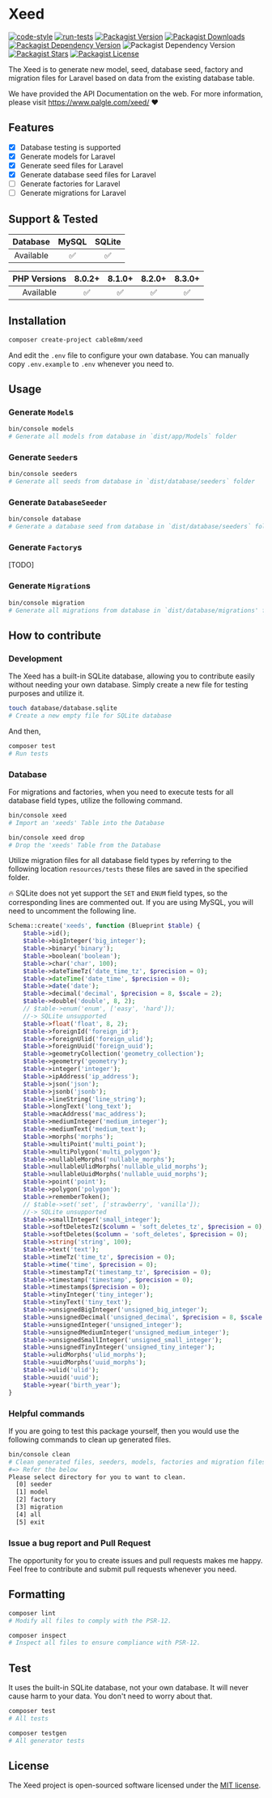 # Xeed

[![code-style](https://github.com/cable8mm/xeed/actions/workflows/code-style.yml/badge.svg)](https://github.com/cable8mm/xeed/actions/workflows/code-style.yml)
[![run-tests](https://github.com/cable8mm/xeed/actions/workflows/run-tests.yml/badge.svg)](https://github.com/cable8mm/xeed/actions/workflows/run-tests.yml)
[![Packagist Version](https://img.shields.io/packagist/v/cable8mm/xeed)](https://packagist.org/packages/cable8mm/xeed)
[![Packagist Downloads](https://img.shields.io/packagist/dt/cable8mm/xeed)](https://packagist.org/packages/cable8mm/xeed/stats)
[![Packagist Dependency Version](https://img.shields.io/packagist/dependency-v/cable8mm/xeed/php)](https://packagist.org/packages/cable8mm/xeed)
![Packagist Dependency Version](https://img.shields.io/packagist/dependency-v/cable8mm/xeed/symfony%2Fconsole)
[![Packagist Stars](https://img.shields.io/packagist/stars/cable8mm/xeed)](https://github.com/cable8mm/xeed/stargazers)
[![Packagist License](https://img.shields.io/packagist/l/cable8mm/xeed)](https://github.com/cable8mm/xeed/blob/main/LICENSE.md)

The Xeed is to generate new model, seed, database seed, factory and migration files for Laravel based on data from the existing database table.

We have provided the API Documentation on the web. For more information, please visit https://www.palgle.com/xeed/ ❤️

## Features

- [x] Database testing is supported
- [x] Generate models for Laravel
- [x] Generate seed files for Laravel
- [x] Generate database seed files for Laravel
- [ ] Generate factories for Laravel
- [ ] Generate migrations for Laravel

## Support & Tested

| Database  | MySQL | SQLite |
| :-------: | :---: | :----: |
| Available |  ✅   |   ✅   |

| PHP Versions | 8.0.2+ | 8.1.0+ | 8.2.0+ | 8.3.0+ |
| :----------: | :----: | :----: | :----: | :----: |
|  Available   |   ✅   |   ✅   |   ✅   |   ✅   |

## Installation

```sh
composer create-project cable8mm/xeed
```

And edit the `.env` file to configure your own database. You can manually copy `.env.example` to `.env` whenever you need to.

## Usage

### Generate `Model`s

```sh
bin/console models
# Generate all models from database in `dist/app/Models` folder
```

### Generate `Seeder`s

```sh
bin/console seeders
# Generate all seeds from database in `dist/database/seeders` folder
```

### Generate `DatabaseSeeder`

```sh
bin/console database
# Generate a database seed from database in `dist/database/seeders` folder
```

### Generate `Factory`s

\[TODO]

### Generate `Migration`s

```sh
bin/console migration
# Generate all migrations from database in `dist/database/migrations' folder
```

## How to contribute

### Development

The Xeed has a built-in SQLite database, allowing you to contribute easily without needing your own database. Simply create a new file for testing purposes and utilize it.

```sh
touch database/database.sqlite
# Create a new empty file for SQLite database
```

And then,

```sh
composer test
# Run tests
```

### Database

For migrations and factories, when you need to execute tests for all database field types, utilize the following command.

```sh
bin/console xeed
# Import an 'xeeds' Table into the Database

bin/console xeed drop
# Drop the 'xeeds' Table from the Database
```

Utilize migration files for all database field types by referring to the following location `resources/tests` these files are saved in the specified folder.

🔥 SQLite does not yet support the `SET` and `ENUM` field types, so the corresponding lines are commented out. If you are using MySQL, you will need to uncomment the following line.

```php
Schema::create('xeeds', function (Blueprint $table) {
    $table->id();
    $table->bigInteger('big_integer');
    $table->binary('binary');
    $table->boolean('boolean');
    $table->char('char', 100);
    $table->dateTimeTz('date_time_tz', $precision = 0);
    $table->dateTime('date_time', $precision = 0);
    $table->date('date');
    $table->decimal('decimal', $precision = 8, $scale = 2);
    $table->double('double', 8, 2);
    // $table->enum('enum', ['easy', 'hard']);
    //-> SQLite unsupported
    $table->float('float', 8, 2);
    $table->foreignId('foreign_id');
    $table->foreignUlid('foreign_ulid');
    $table->foreignUuid('foreign_uuid');
    $table->geometryCollection('geometry_collection');
    $table->geometry('geometry');
    $table->integer('integer');
    $table->ipAddress('ip_address');
    $table->json('json');
    $table->jsonb('jsonb');
    $table->lineString('line_string');
    $table->longText('long_text');
    $table->macAddress('mac_address');
    $table->mediumInteger('medium_integer');
    $table->mediumText('medium_text');
    $table->morphs('morphs');
    $table->multiPoint('multi_point');
    $table->multiPolygon('multi_polygon');
    $table->nullableMorphs('nullable_morphs');
    $table->nullableUlidMorphs('nullable_ulid_morphs');
    $table->nullableUuidMorphs('nullable_uuid_morphs');
    $table->point('point');
    $table->polygon('polygon');
    $table->rememberToken();
    // $table->set('set', ['strawberry', 'vanilla']);
    //-> SQLite unsupported
    $table->smallInteger('small_integer');
    $table->softDeletesTz($column = 'soft_deletes_tz', $precision = 0);
    $table->softDeletes($column = 'soft_deletes', $precision = 0);
    $table->string('string', 100);
    $table->text('text');
    $table->timeTz('time_tz', $precision = 0);
    $table->time('time', $precision = 0);
    $table->timestampTz('timestamp_tz', $precision = 0);
    $table->timestamp('timestamp', $precision = 0);
    $table->timestamps($precision = 0);
    $table->tinyInteger('tiny_integer');
    $table->tinyText('tiny_text');
    $table->unsignedBigInteger('unsigned_big_integer');
    $table->unsignedDecimal('unsigned_decimal', $precision = 8, $scale = 2);
    $table->unsignedInteger('unsigned_integer');
    $table->unsignedMediumInteger('unsigned_medium_integer');
    $table->unsignedSmallInteger('unsigned_small_integer');
    $table->unsignedTinyInteger('unsigned_tiny_integer');
    $table->ulidMorphs('ulid_morphs');
    $table->uuidMorphs('uuid_morphs');
    $table->ulid('ulid');
    $table->uuid('uuid');
    $table->year('birth_year');
}
```

### Helpful commands

If you are going to test this package yourself, then you would use the following commands to clean up generated files.

```sh
bin/console clean
# Clean generated files, seeders, models, factories and migration files.
#=> Refer the below
Please select directory for you to want to clean.
  [0] seeder
  [1] model
  [2] factory
  [3] migration
  [4] all
  [5] exit
```

### Issue a bug report and Pull Request

The opportunity for you to create issues and pull requests makes me happy. Feel free to contribute and submit pull requests whenever you need.

## Formatting

```bash
composer lint
# Modify all files to comply with the PSR-12.

composer inspect
# Inspect all files to ensure compliance with PSR-12.
```

## Test

It uses the built-in SQLite database, not your own database. It will never cause harm to your data. You don't need to worry about that.

```sh
composer test
# All tests

composer testgen
# All generator tests
```

## License

The Xeed project is open-sourced software licensed under the [MIT license](LICENSE.md).
